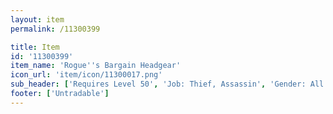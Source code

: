 ```yaml
---
layout: item
permalink: /11300399

title: Item
id: '11300399'
item_name: 'Rogue''s Bargain Headgear'
icon_url: 'item/icon/11300017.png'
sub_header: ['Requires Level 50', 'Job: Thief, Assassin', 'Gender: All']
footer: ['Untradable']
---
```

